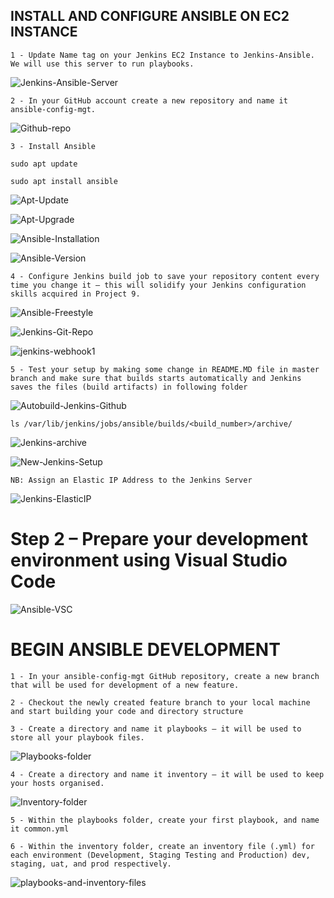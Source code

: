 ## INSTALL AND CONFIGURE ANSIBLE ON EC2 INSTANCE

`1 - Update Name tag on your Jenkins EC2 Instance to Jenkins-Ansible. We will use this server to run playbooks.`

![Jenkins-Ansible-Server](./Images/Jenkins-Ansible-Server.png)

`2 - In your GitHub account create a new repository and name it ansible-config-mgt.`

![Github-repo](./Images/Github-repo.png)

`3 - Install Ansible`

`sudo apt update`

`sudo apt install ansible`

![Apt-Update](./Images/Apt-Update.png)

![Apt-Upgrade](./Images/Apt-Upgrade.png)

![Ansible-Installation](./Images/Ansible-Installation.png)

![Ansible-Version](./Images/Ansible-Version.png)

`4 - Configure Jenkins build job to save your repository content every time you change it – this will solidify your Jenkins configuration skills acquired in Project 9.`

![Ansible-Freestyle](./Images/Ansible-Freestyle.png)

![Jenkins-Git-Repo](./Images/Jenkins-Git-Repo.png)

![jenkins-webhook1](./Images/jenkins-webhook1.png)

`5 - Test your setup by making some change in README.MD file in master branch and make sure that builds starts automatically and Jenkins saves the files (build artifacts) in following folder`

![Autobuild-Jenkins-Github](./Images/Autobuild-Jenkins-Github.png)

`ls /var/lib/jenkins/jobs/ansible/builds/<build_number>/archive/`

![Jenkins-archive](./Images/Jenkins-archive.png)

![New-Jenkins-Setup](./Images/New-Jenkins-Setup.png)

`NB: Assign an Elastic IP Address to the Jenkins Server`

![Jenkins-ElasticIP](./Images/Jenkins-ElasticIP.png)

# Step 2 – Prepare your development environment using Visual Studio Code

![Ansible-VSC](./Images/Ansible-VSC.png)
# BEGIN ANSIBLE DEVELOPMENT

`1 - In your ansible-config-mgt GitHub repository, create a new branch that will be used for development of a new feature.`

`2 - Checkout the newly created feature branch to your local machine and start building your code and directory structure`

`3 - Create a directory and name it playbooks – it will be used to store all your playbook files.`

![Playbooks-folder](./Images/Playbooks-folder.png)

`4 - Create a directory and name it inventory – it will be used to keep your hosts organised.`

![Inventory-folder](./Images/Inventory-folder.png)

`5 - Within the playbooks folder, create your first playbook, and name it common.yml`

`6 - Within the inventory folder, create an inventory file (.yml) for each environment (Development, Staging Testing and Production) dev, staging, uat, and prod respectively.`

![playbooks-and-inventory-files](./Images/playbooks-and-inventory-files.png)

